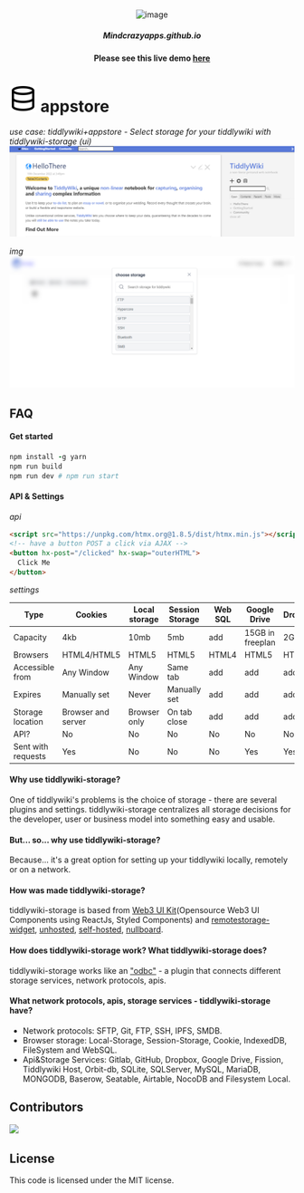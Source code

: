 <br/>

<p align="center">
 <img src="https://cdn-icons-png.flaticon.com/512/8947/8947740.png" alt="image" width="70px">
</p>

<h5 align="center">Mindcrazyapps.github.io</h5>

<h4 align="center"> Please see this live demo <a href="https://tiddlywiki-storage.netlify.app/"> here </a> </h3>

# <img src="./logo.svg"> appstore

*use case: tiddlywiki+appstore - Select storage for your tiddlywiki with tiddlywiki-storage (ui)*
<img src="./screenshot/img2.png" alt="image"/>

*img*
<img src="./screenshot/img1.png" alt="image"/>

## FAQ

#### Get started
```ruby
npm install -g yarn
npm run build
npm run dev # npm run start
```

#### API & Settings
*api*
```html
<script src="https://unpkg.com/htmx.org@1.8.5/dist/htmx.min.js"></script>
<!-- have a button POST a click via AJAX -->
<button hx-post="/clicked" hx-swap="outerHTML">
  Click Me
</button>
```

*settings*

| Type               	| Cookies            	| Local storage 	| Session Storage 	| Web SQL 	| Google Drive     	| Dropbox 	| NocoDB 	| Airtable 	| SeaTable | Grist  	| IndexDB  	| HistoryPush  	|
|--------------------	|--------------------	|---------------	|-----------------	|---------	|------------------	|---------	|---------	|---------	|---------	|--------	|--------	|--------	|
| Capacity           	| 4kb                	| 10mb          	| 5mb             	| add     	| 15GB in freeplan 	| 2GB     	| 2GB     	| 2GB     	| 2GB     	| 2GB    	| 2GB    	|2GB    	|
| Browsers           	| HTML4/HTML5        	| HTML5         	| HTML5           	| HTML4   	| HTML5            	| HTML5   	| HTML5   	| HTML5   	| HTML5    | HTML5   | 2GB    	|2GB    	|
| Accessible from    	| Any Window         	| Any Window    	| Same tab        	| add     	| add              	| add     	| add     	| add     	| add     	| add    	| 2GB    	|2GB    	|
| Expires            	| Manually set       	| Never         	| Manually set    	| add     	| add              	| add     	| add     	| add     	| add     	| add    	| 2GB    	|2GB    	|
| Storage location   	| Browser and server 	| Browser only  	| On tab close    	| add     	| add              	| add     	| add     	| add     	| add     	| add    	| 2GB    	|2GB    	|
| API?               	| No                 	| No            	| No              	| No      	| No               	| No      	| add     	| add     	| add     	| add    	| 2GB    	|2GB    	|
| Sent with requests 	| Yes                	| No            	| No              	| No      	| Yes              	| Yes     	| Yes     	| Yes     	| Yes     	| Yes    	|Yes    	|Yes    	|

#### Why use tiddlywiki-storage?
One of tiddlywiki's problems is the choice of storage - there are several plugins and settings. tiddlywiki-storage centralizes all storage decisions for the developer, user or business model into something easy and usable.

#### But... so... why use tiddlywiki-storage?
Because... it's a great option for setting up your tiddlywiki locally, remotely or on a network.

#### How was made tiddlywiki-storage?
tiddlywiki-storage is based from [Web3 UI Kit](https://github.com/devzstudio/Web3UIKit/)(Opensource Web3 UI Components using ReactJs, Styled Components) and [remotestorage-widget](https://github.com/remotestorage/remotestorage-widget), [unhosted](https://unhosted.org/apps/), [self-hosted](https://selfhosted.show/), [nullboard](https://nullboard.io/preview). 

#### How does tiddlywiki-storage work? What tiddlywiki-storage does?
tiddlywiki-storage works like an ["odbc"](https://learn.microsoft.com/en-us/sql/odbc/reference/what-is-odbc?view=sql-server-ver16) - a plugin that connects different storage services, network protocols, apis.

#### What network protocols, apis, storage services - tiddlywiki-storage have?
- Network protocols: SFTP, Git, FTP, SSH, IPFS, SMDB.
- Browser storage: Local-Storage, Session-Storage, Cookie, IndexedDB, FileSystem and WebSQL.
- Api&Storage Services: Gitlab, GitHub, Dropbox, Google Drive, Fission, Tiddlywiki Host, Orbit-db, SQLite, SQLServer, MySQL, MariaDB, MONGODB, Baserow, Seatable, Airtable, NocoDB and Filesystem Local.

## Contributors

<a href="https://github.com/mindcrazyapps/tiddlywiki-storage/graphs/contributors">
  <img src="https://contrib.rocks/image?repo=mindcrazyapps/tiddlywiki-storage" />
</a>

## License
This code is licensed under the MIT license.
